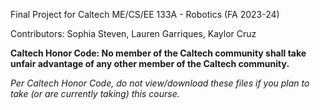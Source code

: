 Final Project for Caltech ME/CS/EE 133A - Robotics (FA 2023-24)

Contributors: Sophia Steven, Lauren Garriques, Kaylor Cruz

**Caltech Honor Code: No member of the Caltech community shall take unfair advantage of any other member of the Caltech community.**

_Per Caltech Honor Code, do not view/download these files if you plan to take (or are currently taking) this course._
